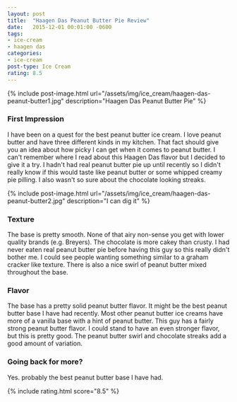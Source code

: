 ```yaml
---
layout: post
title:  "Haagen Das Peanut Butter Pie Review"
date:   2015-12-01 00:01:00 -0600
tags:
- ice-cream
- haagen das
categories:
- ice-cream
post-type: Ice Cream
rating: 8.5
---
```

{% include post-image.html url="/assets/img/ice_cream/haagen-das-peanut-butter1.jpg" description="Haagen Das Peanut Butter Pie" %}

### First Impression
I have been on a quest for the best peanut butter ice cream. I love peanut butter and have three different kinds in my kitchen. That fact should give you an idea about how picky I can get when it comes to peanut butter. I can't remember where I read about this Haagen Das flavor but I decided to give it a try. I hadn't had real peanut butter pie up until recently so I didn't really know if this would taste like peanut butter or some whipped creamy pie pilling. I also wasn't so sure about the chocolate looking streaks.

{% include post-image.html url="/assets/img/ice_cream/haagen-das-peanut-butter2.jpg" description="I can dig it" %}
### Texture
The base is pretty smooth. None of that airy non-sense you get with lower quality brands (e.g. Breyers).
The chocolate is more cakey than crusty. I had never eaten real peanut butter pie before having this guy so this really didn't bother me. I could see people wanting something similar to a graham cracker like texture.
There is also a nice swirl of peanut butter mixed throughout the base.

### Flavor
The base has a pretty solid peanut butter flavor. It might be the best peanut butter base I have had recently. Most other peanut butter ice creams have more of a vanilla base with a hint of peanut butter. This guy has a fairly strong peanut butter flavor. I could stand to have an even stronger flavor, but this is pretty good. The peanut butter swirl and chocolate streaks add a good amount of variation.

### Going back for more?
Yes. probably the best peanut butter base I have had.

{% include rating.html score="8.5" %}

